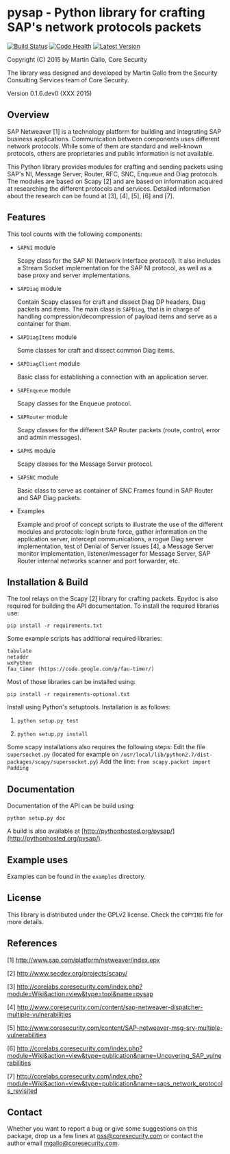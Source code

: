 pysap - Python library for crafting SAP's network protocols packets
===================================================================

[![Build Status](https://travis-ci.org/CoreSecurity/pysap.svg?branch=master)](https://travis-ci.org/CoreSecurity/pysap)
[![Code Health](https://landscape.io/github/CoreSecurity/pysap/master/landscape.svg)](https://landscape.io/github/CoreSecurity/pysap/master)
[![Latest Version](https://pypip.in/version/pysap/badge.svg)](https://pypi.python.org/pypi/pysap/)

Copyright (C) 2015 by Martin Gallo, Core Security

The library was designed and developed by Martin Gallo from the Security
Consulting Services team of Core Security.

Version 0.1.6.dev0 (XXX 2015)


Overview
--------

SAP Netweaver [1] is a technology platform for building and integrating SAP
business applications. Communication between components uses different network
protocols. While some of them are standard and well-known protocols, others
are proprietaries and public information is not available.

This Python library provides modules for crafting and sending packets using
SAP's NI, Message Server, Router, RFC, SNC, Enqueue and Diag protocols. The
modules are based on Scapy [2] and are based on information acquired at
researching the different protocols and services. Detailed information about
the research can be found at [3], [4], [5], [6] and [7].


Features
--------

This tool counts with the following components:

- `SAPNI` module

    Scapy class for the SAP NI (Network Interface protocol). It also includes a
    Stream Socket implementation for the SAP NI protocol, as well as a base 
    proxy and server implementations.

- `SAPDiag` module

    Contain Scapy classes for craft and dissect Diag DP headers, Diag packets 
    and items. The main class is `SAPDiag`, that is in charge of handling 
    compression/decompression of payload items and serve as a container for 
    them.

- `SAPDiagItems` module

    Some classes for craft and dissect common Diag items.

- `SAPDiagClient` module

    Basic class for establishing a connection with an application server.

- `SAPEnqueue` module

    Scapy classes for the Enqueue protocol.

- `SAPRouter` module

    Scapy classes for the different SAP Router packets (route, control, error
    and admin messages).

- `SAPMS` module

    Scapy classes for the Message Server protocol.
    
- `SAPSNC` module

    Basic class to serve as container of SNC Frames found in SAP Router and
    SAP Diag packets. 

- Examples

    Example and proof of concept scripts to illustrate the use of the different
    modules and protocols: login brute force, gather information on the
    application server, intercept communications, a rogue Diag server
    implementation, test of Denial of Server issues [4], a Message Server
    monitor implementation, listener/messager for Message Server, SAP Router
    internal networks scanner and port forwarder, etc.
	

Installation & Build
--------------------

The tool relays on the Scapy [2] library for crafting packets. Epydoc is also
required for building the API documentation. To install the required libraries
use:

    pip install -r requirements.txt

Some example scripts has additional required libraries:

    tabulate
    netaddr
    wxPython
    fau_timer (https://code.google.com/p/fau-timer/)

Most of those libraries can be installed using:

    pip install -r requirements-optional.txt 


Install using Python's setuptools. Installation is as follows:

1) `python setup.py test`

2) `python setup.py install`

Some scapy installations also requires the following steps:
    Edit the file `supersocket.py` (located for example on 
    	`/usr/local/lib/python2.7/dist-packages/scapy/supersocket.py`)
    Add the line: `from scapy.packet import Padding`


Documentation
-------------

Documentation of the API can be build using:

    python setup.py doc

A build is also available at [http://pythonhosted.org/pysap/](http://pythonhosted.org/pysap/).


Example uses
------------

Examples can be found in the `examples` directory.


License
-------

This library is distributed under the GPLv2 license. Check the `COPYING` file for
more details.


References
----------

[1] http://www.sap.com/platform/netweaver/index.epx

[2] http://www.secdev.org/projects/scapy/

[3] http://corelabs.coresecurity.com/index.php?module=Wiki&action=view&type=tool&name=pysap

[4] http://www.coresecurity.com/content/sap-netweaver-dispatcher-multiple-vulnerabilities

[5] http://www.coresecurity.com/content/SAP-netweaver-msg-srv-multiple-vulnerabilities

[6] http://corelabs.coresecurity.com/index.php?module=Wiki&action=view&type=publication&name=Uncovering_SAP_vulnerabilities

[7] http://corelabs.coresecurity.com/index.php?module=Wiki&action=view&type=publication&name=saps_network_protocols_revisited


Contact
-------

Whether you want to report a bug or give some suggestions on this package, drop
us a few lines at oss@coresecurity.com or contact the author email 
mgallo@coresecurity.com.
